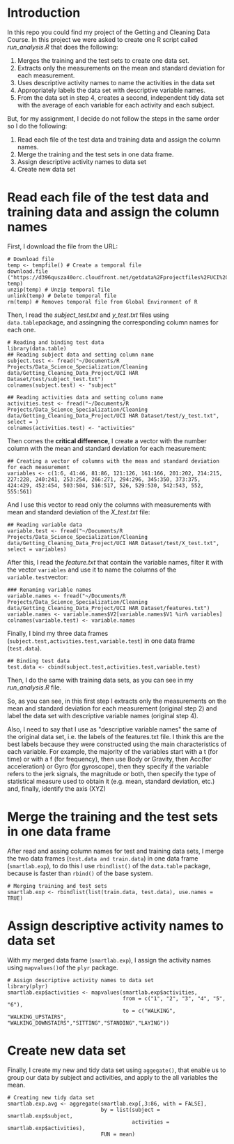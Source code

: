 Introduction
============

In this repo you could find my project of the Getting and Cleaning Data
Course. In this project we were asked to create one R script called
*run\_analysis.R* that does the following:

1.  Merges the training and the test sets to create one data set.
2.  Extracts only the measurements on the mean and standard deviation
    for each measurement.
3.  Uses descriptive activity names to name the activities in the data
    set
4.  Appropriately labels the data set with descriptive variable names.
5.  From the data set in step 4, creates a second, independent tidy data
    set with the average of each variable for each activity and each
    subject.

But, for my assignment, I decide do not follow the steps in the same
order so I do the following:

1.  Read each file of the test data and training data and assign the
    column names.
2.  Merge the training and the test sets in one data frame.
3.  Assign descriptive activity names to data set
4.  Create new data set

Read each file of the test data and training data and assign the column names
=============================================================================

First, I download the file from the URL:

    # Download file
    temp <- tempfile() # Create a temporal file
    download.file ("https://d396qusza40orc.cloudfront.net/getdata%2Fprojectfiles%2FUCI%20HAR%20Dataset.zip", temp)
    unzip(temp) # Unzip temporal file
    unlink(temp) # Delete temporal file
    rm(temp) # Removes temporal file from Global Environment of R

Then, I read the *subject\_test.txt* and *y\_test.txt* files using
`data.table`package, and assingning the corresponding column names for
each one.

    # Reading and binding test data
    library(data.table)
    ## Reading subject data and setting column name
    subject.test <- fread("~/Documents/R Projects/Data_Science_Specialization/Cleaning data/Getting_Cleaning_Data_Project/UCI HAR Dataset/test/subject_test.txt")
    colnames(subject.test) <- "subject"

    ## Reading activities data and setting column name
    activities.test <- fread("~/Documents/R Projects/Data_Science_Specialization/Cleaning data/Getting_Cleaning_Data_Project/UCI HAR Dataset/test/y_test.txt", select = )
    colnames(activities.test) <- "activities"

Then comes the **critical difference**, I create a vector with the
number column with the mean and standard deviation for each measurement:

    ## Creating a vector of columns with the mean and standard deviation for each measurement
    variables <- c(1:6, 41:46, 81:86, 121:126, 161:166, 201:202, 214:215, 227:228, 240:241, 253:254, 266:271, 294:296, 345:350, 373:375, 424:429, 452:454, 503:504, 516:517, 526, 529:530, 542:543, 552, 555:561)

And I use this vector to read only the columns with measurements with
mean and standard deviation of the *X\_test.txt* file:

    ## Reading variable data
    variable.test <- fread("~/Documents/R Projects/Data_Science_Specialization/Cleaning data/Getting_Cleaning_Data_Project/UCI HAR Dataset/test/X_test.txt", select = variables)

After this, I read the *feature.txt* that contain the variable names,
filter it with the vector `variables` and use it to name the columns of
the `variable.test`vector:

    ### Renaming variable names
    variable.names <- fread("~/Documents/R Projects/Data_Science_Specialization/Cleaning data/Getting_Cleaning_Data_Project/UCI HAR Dataset/features.txt")
    variable.names <- variable.names$V2[variable.names$V1 %in% variables]
    colnames(variable.test) <- variable.names

Finally, I bind my three data frames
(`subject.test,activities.test,variable.test`) in one data frame
(`test.data`).

    ## Binding test data
    test.data <- cbind(subject.test,activities.test,variable.test)

Then, I do the same with training data sets, as you can see in my
*run\_analysis.R* file.

So, as you can see, in this first step I extracts only the measurements
on the mean and standard deviation for each measurement (original step
2) and label the data set with descriptive variable names (original step
4).

Also, I need to say that I use as "descriptive variable names" the same
of the original data set, i.e. the labels of the features.txt file. I
think this are the best labels because they were constructed using the
main characteristics of each variable. For example, the majority of the
variables start with a t (for time) or with a f (for frequency), then
use Body or Gravity, then Acc(for acceleration) or Gyro (for gyroscope),
then they specify if the variable refers to the jerk signals, the
magnitude or both, then specify the type of statistical measure used to
obtain it (e.g. mean, standard deviation, etc.) and, finally, identify
the axis (XYZ)

Merge the training and the test sets in one data frame
======================================================

After read and assing column names for test and training data sets, I
merge the two data frames (`test.data and train.data`) in one data frame
(`smartlab.exp`), to do this I use `rbindlist()` of the `data.table`
package, because is faster than `rbind()` of the base system.

    # Merging training and test sets
    smartlab.exp <- rbindlist(list(train.data, test.data), use.names = TRUE)

Assign descriptive activity names to data set
=============================================

With my merged data frame (`smartlab.exp`), I assign the activity names
using `mapvalues()`of the `plyr` package.

    # Assign descriptive activity names to data set
    library(plyr)
    smartlab.exp$activities <- mapvalues(smartlab.exp$activities,
                                         from = c("1", "2", "3", "4", "5", "6"),
                                         to = c("WALKING", "WALKING_UPSTAIRS", "WALKING_DOWNSTAIRS","SITTING","STANDING","LAYING"))

Create new data set
===================

Finally, I create my new and tidy data set using `aggegate()`, that
enable us to group our data by subject and activities, and apply to the
all variables the mean.

    # Creating new tidy data set
    smartlab.exp.avg <- aggregate(smartlab.exp[,3:86, with = FALSE],
                                  by = list(subject = smartlab.exp$subject,
                                            activities = smartlab.exp$activities),
                                  FUN = mean)
